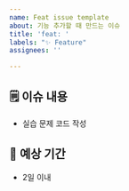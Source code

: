 ```yaml
---
name: Feat issue template
about: 기능 추가할 때 만드는 이슈
title: 'feat: '
labels: "✨ Feature"
assignees: ''

---
```


## 🗒️ 이슈 내용
- 실습 문제 코드 작성

<!-- 무조건 이슈 내용이랑 띄워서 쓰기 -->
## 📆 예상 기간
- 2일 이내
